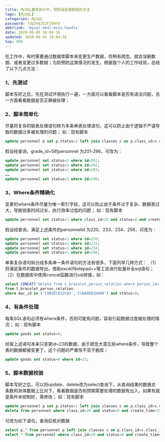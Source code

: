 ```yaml
---
title: MySQL脚本执行中，预防误处理数据的方法
tags: [MySQL]
categories: MySQL
password: fdg34$35JFJEWfd
abbrlink: 'mysql-deal-miss-handle'
date: 2020-08-05 18:04:16
updated: 2020-08-05 18:04:16
top: 999
---
```


<div class="note info">在工作中，有时需要通过数据库脚本来变更生产数据，但稍有疏忽，就会误删数据、或者变更过多数据；为防预防这类情况的发生，根据我个人的工作经验，总结了以下几点方法：</div>

### 1、先测试
   脚本写好之后，先在测试环境执行一遍，一方面可以看看脚本是否有语法问题，另一方面看看数据是否正确被处理；

### 2、脚本简单化
   尽量将复杂的联表处理语句转为多条单表处理语句，这可以防止由于逻辑不严谨导致的数据过多被处理的问题；
如：现有脚本
```sql
update personnel p set p.status=1 left join classes c on p.class_id=c.class_id where c.grade_id=5;
```
假设经查询，grade_id=5的personnel 为201-296，可改为：
```sql
update personnel set status=1 where id=201;
update personnel set status=1 where id=202;
update personnel set status=1 where id=203;
……
update personnel set status=1 where id=296;
```

### 3、Where条件精确化
   变更的where条件尽量为唯一索引字段，这可以防止由于条件过于复杂、数据表过大，导致锁表时间过长，执行效率过低的问题；
如：现有脚本
```sql
update personnel set status=1 where class_id=20 and status=0 and create_time<1571580242;
```

假设经查询，满足上述条件的personnelId 为220、233、234、256，可改为：
```sql
update personnel set status=1 where id=220;
update personnel set status=1 where id=233;
update personnel set status=1 where id=234;
update personnel set status=1 where id=256;
```

单条复杂语句拆分成多条单一条件语句的方法有很多，下面列举几种方式：
（1）将满足条件的数据导出，借助excel/Notepad++等工具进行批量补全sql语句；
（2）在数据库中使用concat函数进行sql拼接，如：
```sql
select CONCAT('delete from t_bracelet_person_relation where person_id=',person_id,' and mac_id="',mac_id,'";') 
from t_bracelet_person_relation
where mac_id in ('C9B1EC032CB3','FCBA0EB1DA09') and status=0;
```

### 4、有条件处理
每条SQL语句必须有where条件，否则可能有问题，容易引起数据过度被处理的情况；
如：现有脚本
```sql
update goods set status=0;
```

经查上述语句本来只变更id=23的数据，由于疏忽大意忘些where条件，导致整个表的数据都被变更了，这个问题的严重性不亚于删库；
```sql
update goods set status=0 where id=23;
```

### 5、脚本数据校验
脚本写好之后，可以将update、delete改为select查询下，从查询结果的数据总条数和具体数据上比对下，看看数据是否和预期需要处理的数据有出入，如果有就是条件未控制好，需修改；
如：现有脚本
```sql
update personnel p set p.status=1 left join classes c on p.class_id=c.class_id where c.grade_id=5;
delete from personnel where class_id=20 and status=0 and create_time<1571580242;
```
可改为如下语句，查询后核对数据
```sql
select p.* from personnel p left join classes c on p.class_id=c.class_id where c.grade_id=5;
select * from personnel where class_id=20 and status=0 and create_time<1571580242;
```
